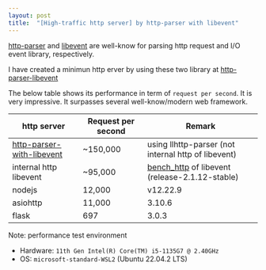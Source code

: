 ```yaml
---
layout: post
title:  "[High-traffic http server] by http-parser with libevent"
---
```


[http-parser](https://github.com/nodejs/llhttp) and [libevent](https://github.com/libevent/libevent) are well-know for parsing http request and I/O event library, respectively.

I have created a minimun http erver by using these two library at [http-parser-libevent](https://github.com/avble/http-parser-with-libevent)

The below table shows its performance in term of `request per second`. It is very impressive.
It surpasses several well-know/modern web framework.

| http server | Request per second | Remark |
|----|----|----|
| [http-parser-with-libevent](https://github.com/avble/http-parser-with-libevent)  |      ~150,000      |  using llhttp-parser (not internal http of libevent) |
| internal http libevent  |      ~95,000      |  [bench_http](https://github.com/libevent/libevent/blob/master/test/bench_http.c) of libevent (release-2.1.12-stable) |
| nodejs   |    12,000  | v12.22.9 |
| asiohttp | 11,000 | 3.10.6 |
| flask   | 697 | 3.0.3 |


Note: performance test environment
* Hardware: `11th Gen Intel(R) Core(TM) i5-1135G7 @ 2.40GHz` 
* OS: `microsoft-standard-WSL2` (Ubuntu 22.04.2 LTS)